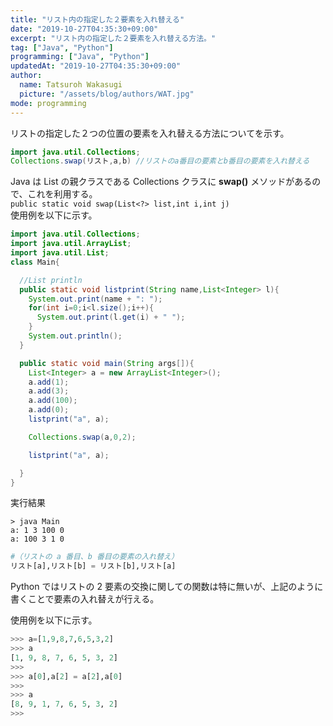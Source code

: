 ```yaml
---
title: "リスト内の指定した２要素を入れ替える"
date: "2019-10-27T04:35:30+09:00"
excerpt: "リスト内の指定した２要素を入れ替える方法。"
tag: ["Java", "Python"]
programming: ["Java", "Python"]
updatedAt: "2019-10-27T04:35:30+09:00"
author:
  name: Tatsuroh Wakasugi
  picture: "/assets/blog/authors/WAT.jpg"
mode: programming
---
```


リストの指定した２つの位置の要素を入れ替える方法についてを示す。

<div class="note_content_by_programming_language" id="note_content_Java">

```java
import java.util.Collections;
Collections.swap(リスト,a,b) //リストのa番目の要素とb番目の要素を入れ替える
```

Java は List の親クラスである Collections クラスに **swap()** メソッドがあるので、これを利用する。  
`public static void swap(List<?> list,int i,int j)`  
使用例を以下に示す。

```java
import java.util.Collections;
import java.util.ArrayList;
import java.util.List;
class Main{

  //List println
  public static void listprint(String name,List<Integer> l){
    System.out.print(name + ": ");
    for(int i=0;i<l.size();i++){
      System.out.print(l.get(i) + " ");
    }
    System.out.println();
  }

  public static void main(String args[]){
    List<Integer> a = new ArrayList<Integer>();
    a.add(1);
    a.add(3);
    a.add(100);
    a.add(0);
    listprint("a", a);

    Collections.swap(a,0,2);

    listprint("a", a);

  }
}
```

実行結果

```
> java Main
a: 1 3 100 0
a: 100 3 1 0
```

</div>
<div class="note_content_by_programming_language" id="note_content_Python">

```python
#（リストの a 番目、b 番目の要素の入れ替え）
リスト[a],リスト[b] = リスト[b],リスト[a]
```

Python ではリストの 2 要素の交換に関しての関数は特に無いが、上記のように書くことで要素の入れ替えが行える。

使用例を以下に示す。

```python
>>> a=[1,9,8,7,6,5,3,2]
>>> a
[1, 9, 8, 7, 6, 5, 3, 2]
>>>
>>> a[0],a[2] = a[2],a[0]
>>>
>>> a
[8, 9, 1, 7, 6, 5, 3, 2]
>>>
```

</div>
